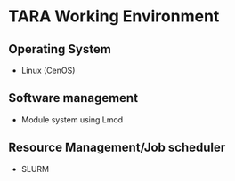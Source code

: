 # TARA Working Environment

## Operating System
- Linux (CenOS)

## Software management
- Module system using Lmod

## Resource Management/Job scheduler
- SLURM
